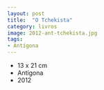 ```yaml
---
layout: post
title:  "O Tchekista"
category: livros
image: 2012-ant-tchekista.jpg
tags:
- Antígona
---
```


- 13 x 21 cm
- Antígona
- 2012

